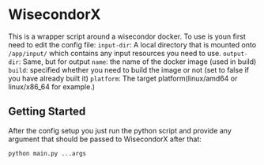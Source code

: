 # WisecondorX
This is a wrapper script around a wisecondor docker. To use is youn first need to edit the config file:
`input-dir`: A local directory that is mounted onto `/app/input/` which contains any input resources you need to use.
`output-dir`: Same, but for output
`name`: the name of the docker image (used in build)
`build`: specified whether you need to build the image or not (set to false if you have already built it)
`platform`: The target platform(linux/amd64 or linux/x86_64 for example.)

## Getting Started
After the config setup you just run the python script and provide any argument that should be passed to WisecondorX after that:
```
python main.py ...args
```
